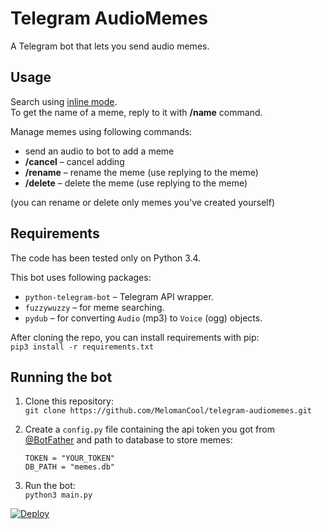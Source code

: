 # Telegram AudioMemes
A Telegram bot that lets you send audio memes.


## Usage
Search using [inline mode](https://core.telegram.org/bots/inline).  
To get the name of a meme, reply to it with __/name__ command.

Manage memes using following commands:
* send an audio to bot to add a meme
* __/cancel__ – cancel adding
* __/rename__ – rename the meme (use replying to the meme)
* __/delete__ – delete the meme (use replying to the meme)

(you can rename or delete only memes you've created yourself)


## Requirements

The code has been tested only on Python 3.4.

This bot uses following packages:
* `python-telegram-bot` – Telegram API wrapper.
* `fuzzywuzzy` – for meme searching.
* `pydub` – for converting `Audio` (mp3) to `Voice` (ogg) objects.

After cloning the repo, you can install requirements with pip:  
`pip3 install -r requirements.txt`


## Running the bot

1. Clone this repository:  
   `git clone https://github.com/MelomanCool/telegram-audiomemes.git`

2. Create a `config.py` file containing the api token you got from [@BotFather](https://telegram.me/BotFather) and path to database to store memes:
   ```
   TOKEN = "YOUR_TOKEN"
   DB_PATH = "memes.db"
   ```

3. Run the bot:  
   `python3 main.py`

[![Deploy](https://www.herokucdn.com/deploy/button.svg)](https://heroku.com/deploy)

